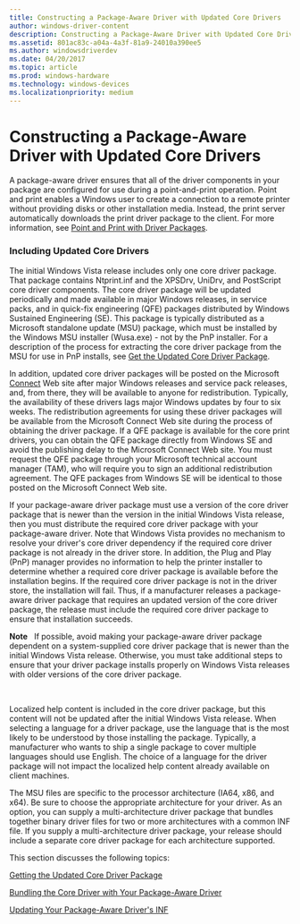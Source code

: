 ```yaml
---
title: Constructing a Package-Aware Driver with Updated Core Drivers
author: windows-driver-content
description: Constructing a Package-Aware Driver with Updated Core Drivers
ms.assetid: 801ac83c-a04a-4a3f-81a9-24010a390ee5
ms.author: windowsdriverdev
ms.date: 04/20/2017
ms.topic: article
ms.prod: windows-hardware
ms.technology: windows-devices
ms.localizationpriority: medium
---
```


# Constructing a Package-Aware Driver with Updated Core Drivers


A package-aware driver ensures that all of the driver components in your package are configured for use during a point-and-print operation. Point and print enables a Windows user to create a connection to a remote printer without providing disks or other installation media. Instead, the print server automatically downloads the print driver package to the client. For more information, see [Point and Print with Driver Packages](point-and-print-with-driver-packages.md).

### Including Updated Core Drivers

The initial Windows Vista release includes only one core driver package. That package contains Ntprint.inf and the XPSDrv, UniDrv, and PostScript core driver components. The core driver package will be updated periodically and made available in major Windows releases, in service packs, and in quick-fix engineering (QFE) packages distributed by Windows Sustained Engineering (SE). This package is typically distributed as a Microsoft standalone update (MSU) package, which must be installed by the Windows MSU installer (Wusa.exe) - not by the PnP installer. For a description of the process for extracting the core driver package from the MSU for use in PnP installs, see [Get the Updated Core Driver Package](getting-the-updated-core-driver-package.md).

In addition, updated core driver packages will be posted on the Microsoft [Connect](http://go.microsoft.com/fwlink/p/?linkid=133880) Web site after major Windows releases and service pack releases, and, from there, they will be available to anyone for redistribution. Typically, the availability of these drivers lags major Windows updates by four to six weeks. The redistribution agreements for using these driver packages will be available from the Microsoft Connect Web site during the process of obtaining the driver package. If a QFE package is available for the core print drivers, you can obtain the QFE package directly from Windows SE and avoid the publishing delay to the Microsoft Connect Web site. You must request the QFE package through your Microsoft technical account manager (TAM), who will require you to sign an additional redistribution agreement. The QFE packages from Windows SE will be identical to those posted on the Microsoft Connect Web site.

If your package-aware driver package must use a version of the core driver package that is newer than the version in the initial Windows Vista release, then you must distribute the required core driver package with your package-aware driver. Note that Windows Vista provides no mechanism to resolve your driver's core driver dependency if the required core driver package is not already in the driver store. In addition, the Plug and Play (PnP) manager provides no information to help the printer installer to determine whether a required core driver package is available before the installation begins. If the required core driver package is not in the driver store, the installation will fail. Thus, if a manufacturer releases a package-aware driver package that requires an updated version of the core driver package, the release must include the required core driver package to ensure that installation succeeds.

**Note**   If possible, avoid making your package-aware driver package dependent on a system-supplied core driver package that is newer than the initial Windows Vista release. Otherwise, you must take additional steps to ensure that your driver package installs properly on Windows Vista releases with older versions of the core driver package.

 

Localized help content is included in the core driver package, but this content will not be updated after the initial Windows Vista release. When selecting a language for a driver package, use the language that is the most likely to be understood by those installing the package. Typically, a manufacturer who wants to ship a single package to cover multiple languages should use English. The choice of a language for the driver package will not impact the localized help content already available on client machines.

The MSU files are specific to the processor architecture (IA64, x86, and x64). Be sure to choose the appropriate architecture for your driver. As an option, you can supply a multi-architecture driver package that bundles together binary driver files for two or more architectures with a common INF file. If you supply a multi-architecture driver package, your release should include a separate core driver package for each architecture supported.

This section discusses the following topics:

[Getting the Updated Core Driver Package](getting-the-updated-core-driver-package.md)

[Bundling the Core Driver with Your Package-Aware Driver](bundling-the-core-driver-with-your-package-aware-driver.md)

[Updating Your Package-Aware Driver's INF](updating-your-package-aware-driver-s-inf.md)

 

 




